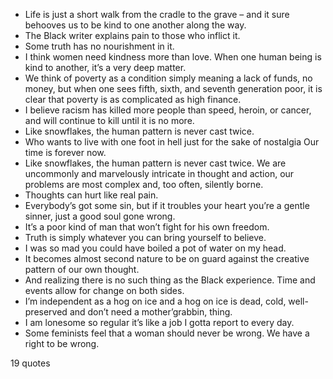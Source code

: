  - Life is just a short walk from the cradle to the grave – and it sure behooves us to be kind to one another along the way.
 - The Black writer explains pain to those who inflict it.
 - Some truth has no nourishment in it.
 - I think women need kindness more than love. When one human being is kind to another, it’s a very deep matter.
 - We think of poverty as a condition simply meaning a lack of funds, no money, but when one sees fifth, sixth, and seventh generation poor, it is clear that poverty is as complicated as high finance.
 - I believe racism has killed more people than speed, heroin, or cancer, and will continue to kill until it is no more.
 - Like snowflakes, the human pattern is never cast twice.
 - Who wants to live with one foot in hell just for the sake of nostalgia Our time is forever now.
 - Like snowflakes, the human pattern is never cast twice. We are uncommonly and marvelously intricate in thought and action, our problems are most complex and, too often, silently borne.
 - Thoughts can hurt like real pain.
 - Everybody’s got some sin, but if it troubles your heart you’re a gentle sinner, just a good soul gone wrong.
 - It’s a poor kind of man that won’t fight for his own freedom.
 - Truth is simply whatever you can bring yourself to believe.
 - I was so mad you could have boiled a pot of water on my head.
 - It becomes almost second nature to be on guard against the creative pattern of our own thought.
 - And realizing there is no such thing as the Black experience. Time and events allow for change on both sides.
 - I’m independent as a hog on ice and a hog on ice is dead, cold, well-preserved and don’t need a mother’grabbin, thing.
 - I am lonesome so regular it’s like a job I gotta report to every day.
 - Some feminists feel that a woman should never be wrong. We have a right to be wrong.

19 quotes